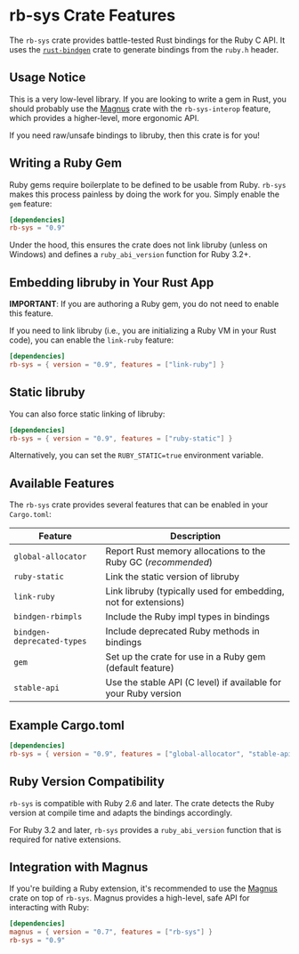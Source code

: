 # rb-sys Crate Features

The `rb-sys` crate provides battle-tested Rust bindings for the Ruby C API. It uses the [`rust-bindgen`](https://github.com/rust-lang/rust-bindgen) crate to generate bindings from the `ruby.h` header.

## Usage Notice

This is a very low-level library. If you are looking to write a gem in Rust, you should probably use the [Magnus](https://github.com/matsadler/magnus) crate with the `rb-sys-interop` feature, which provides a higher-level, more ergonomic API.

If you need raw/unsafe bindings to libruby, then this crate is for you!

## Writing a Ruby Gem

Ruby gems require boilerplate to be defined to be usable from Ruby. `rb-sys` makes this process painless by doing the work for you. Simply enable the `gem` feature:

```toml
[dependencies]
rb-sys = "0.9"
```

Under the hood, this ensures the crate does not link libruby (unless on Windows) and defines a `ruby_abi_version` function for Ruby 3.2+.

## Embedding libruby in Your Rust App

**IMPORTANT**: If you are authoring a Ruby gem, you do not need to enable this feature.

If you need to link libruby (i.e., you are initializing a Ruby VM in your Rust code), you can enable the `link-ruby` feature:

```toml
[dependencies]
rb-sys = { version = "0.9", features = ["link-ruby"] }
```

## Static libruby

You can also force static linking of libruby:

```toml
[dependencies]
rb-sys = { version = "0.9", features = ["ruby-static"] }
```

Alternatively, you can set the `RUBY_STATIC=true` environment variable.

## Available Features

The `rb-sys` crate provides several features that can be enabled in your `Cargo.toml`:

| Feature | Description |
|---------|-------------|
| `global-allocator` | Report Rust memory allocations to the Ruby GC (_recommended_) |
| `ruby-static` | Link the static version of libruby |
| `link-ruby` | Link libruby (typically used for embedding, not for extensions) |
| `bindgen-rbimpls` | Include the Ruby impl types in bindings |
| `bindgen-deprecated-types` | Include deprecated Ruby methods in bindings |
| `gem` | Set up the crate for use in a Ruby gem (default feature) |
| `stable-api` | Use the stable API (C level) if available for your Ruby version |

## Example Cargo.toml

```toml
[dependencies]
rb-sys = { version = "0.9", features = ["global-allocator", "stable-api"] }
```

## Ruby Version Compatibility

`rb-sys` is compatible with Ruby 2.6 and later. The crate detects the Ruby version at compile time and adapts the bindings accordingly.

For Ruby 3.2 and later, `rb-sys` provides a `ruby_abi_version` function that is required for native extensions.

## Integration with Magnus

If you're building a Ruby extension, it's recommended to use the [Magnus](https://github.com/matsadler/magnus) crate on top of `rb-sys`. Magnus provides a high-level, safe API for interacting with Ruby:

```toml
[dependencies]
magnus = { version = "0.7", features = ["rb-sys"] }
rb-sys = "0.9"
```